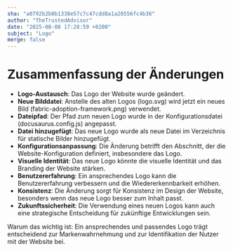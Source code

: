 ```yaml
---
sha: "a0792b2b0b1338e57c7c47cdd8a1a20556fc4b36"
author: "TheTrustedAdvisor"
date: "2025-08-08 17:28:59 +0200"
subject: "Logo"
merge: false
---
```


# Zusammenfassung der Änderungen

- **Logo-Austausch**: Das Logo der Website wurde geändert. 
- **Neue Bilddatei**: Anstelle des alten Logos (logo.svg) wird jetzt ein neues Bild (fabric-adoption-framework.png) verwendet.
- **Dateipfad**: Der Pfad zum neuen Logo wurde in der Konfigurationsdatei (docusaurus.config.js) angepasst.
- **Datei hinzugefügt**: Das neue Logo wurde als neue Datei im Verzeichnis für statische Bilder hinzugefügt.
- **Konfigurationsanpassung**: Die Änderung betrifft den Abschnitt, der die Website-Konfiguration definiert, insbesondere das Logo.
- **Visuelle Identität**: Das neue Logo könnte die visuelle Identität und das Branding der Website stärken.
- **Benutzererfahrung**: Ein ansprechendes Logo kann die Benutzererfahrung verbessern und die Wiedererkennbarkeit erhöhen.
- **Konsistenz**: Die Änderung sorgt für Konsistenz im Design der Website, besonders wenn das neue Logo besser zum Inhalt passt.
- **Zukunftssicherheit**: Die Verwendung eines neuen Logos kann auch eine strategische Entscheidung für zukünftige Entwicklungen sein.

Warum das wichtig ist: Ein ansprechendes und passendes Logo trägt entscheidend zur Markenwahrnehmung und zur Identifikation der Nutzer mit der Website bei.

